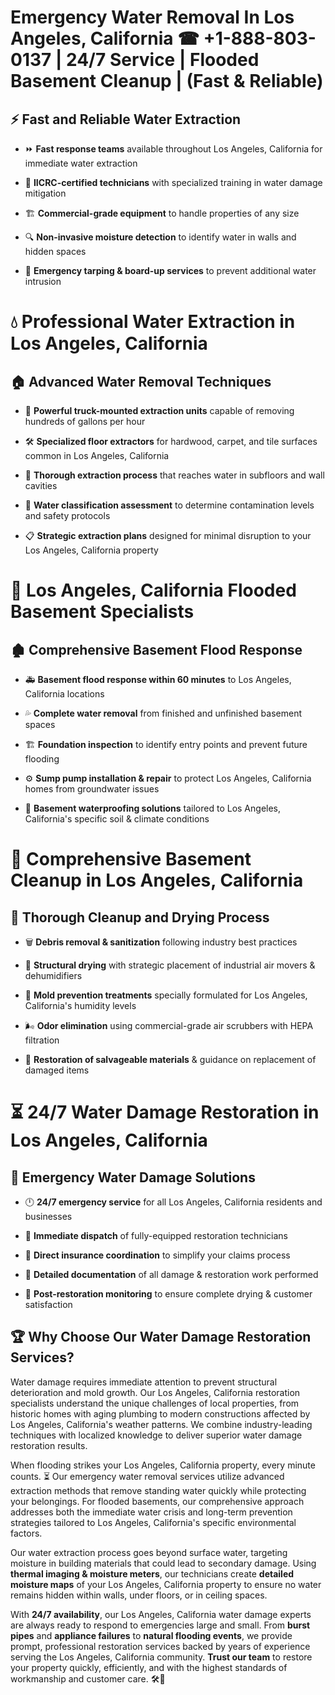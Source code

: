 # Emergency Water Removal In Los Angeles, California ☎ +1-888-803-0137  | 24/7 Service | Flooded Basement Cleanup | (Fast & Reliable)  

## ⚡ Fast and Reliable Water Extraction  
- ⏩ **Fast response teams** available throughout Los Angeles, California for immediate water extraction  
- 🏅 **IICRC-certified technicians** with specialized training in water damage mitigation  
- 🏗️ **Commercial-grade equipment** to handle properties of any size  
- 🔍 **Non-invasive moisture detection** to identify water in walls and hidden spaces  
- 🛑 **Emergency tarping & board-up services** to prevent additional water intrusion  

# 💧 Professional Water Extraction in Los Angeles, California  

## 🏠 Advanced Water Removal Techniques  
- 🚛 **Powerful truck-mounted extraction units** capable of removing hundreds of gallons per hour  
- 🛠️ **Specialized floor extractors** for hardwood, carpet, and tile surfaces common in Los Angeles, California  
- 📏 **Thorough extraction process** that reaches water in subfloors and wall cavities  
- 🧪 **Water classification assessment** to determine contamination levels and safety protocols  
- 📋 **Strategic extraction plans** designed for minimal disruption to your Los Angeles, California property  

# 🌊 Los Angeles, California Flooded Basement Specialists  

## 🏚️ Comprehensive Basement Flood Response  
- 🚑 **Basement flood response within 60 minutes** to Los Angeles, California locations  
- 💦 **Complete water removal** from finished and unfinished basement spaces  
- 🏗️ **Foundation inspection** to identify entry points and prevent future flooding  
- ⚙️ **Sump pump installation & repair** to protect Los Angeles, California homes from groundwater issues  
- 🌱 **Basement waterproofing solutions** tailored to Los Angeles, California's specific soil & climate conditions  

# 🧹 Comprehensive Basement Cleanup in Los Angeles, California  

## 🔄 Thorough Cleanup and Drying Process  
- 🗑️ **Debris removal & sanitization** following industry best practices  
- 💨 **Structural drying** with strategic placement of industrial air movers & dehumidifiers  
- 🦠 **Mold prevention treatments** specially formulated for Los Angeles, California's humidity levels  
- 🌬️ **Odor elimination** using commercial-grade air scrubbers with HEPA filtration  
- 🔧 **Restoration of salvageable materials** & guidance on replacement of damaged items  

# ⏳ 24/7 Water Damage Restoration in Los Angeles, California  

## 🚀 Emergency Water Damage Solutions  
- 🕛 **24/7 emergency service** for all Los Angeles, California residents and businesses  
- 🚒 **Immediate dispatch** of fully-equipped restoration technicians  
- 🏦 **Direct insurance coordination** to simplify your claims process  
- 📜 **Detailed documentation** of all damage & restoration work performed  
- 🔎 **Post-restoration monitoring** to ensure complete drying & customer satisfaction  

## 🏆 Why Choose Our Water Damage Restoration Services?  
Water damage requires immediate attention to prevent structural deterioration and mold growth. Our Los Angeles, California restoration specialists understand the unique challenges of local properties, from historic homes with aging plumbing to modern constructions affected by Los Angeles, California's weather patterns. We combine industry-leading techniques with localized knowledge to deliver superior water damage restoration results.  

When flooding strikes your Los Angeles, California property, every minute counts. ⏳ Our emergency water removal services utilize advanced extraction methods that remove standing water quickly while protecting your belongings. For flooded basements, our comprehensive approach addresses both the immediate water crisis and long-term prevention strategies tailored to Los Angeles, California's specific environmental factors.  

Our water extraction process goes beyond surface water, targeting moisture in building materials that could lead to secondary damage. Using **thermal imaging & moisture meters**, our technicians create **detailed moisture maps** of your Los Angeles, California property to ensure no water remains hidden within walls, under floors, or in ceiling spaces.  

With **24/7 availability**, our Los Angeles, California water damage experts are always ready to respond to emergencies large and small. From **burst pipes** and **appliance failures** to **natural flooding events**, we provide prompt, professional restoration services backed by years of experience serving the Los Angeles, California community. **Trust our team** to restore your property quickly, efficiently, and with the highest standards of workmanship and customer care. 🛠️💪  
